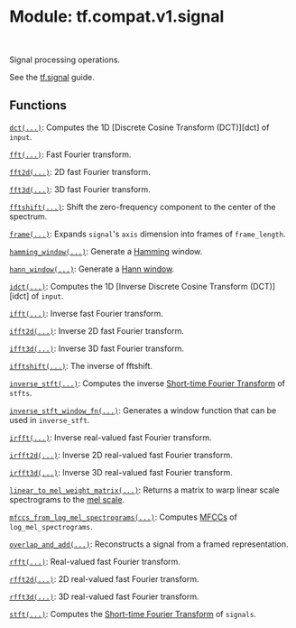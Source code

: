 <div itemscope itemtype="http://developers.google.com/ReferenceObject">
<meta itemprop="name" content="tf.compat.v1.signal" />
<meta itemprop="path" content="Stable" />
</div>

# Module: tf.compat.v1.signal


<table class="tfo-notebook-buttons tfo-api" align="left">
</table>



Signal processing operations.


See the [tf.signal](https://tensorflow.org/api_guides/python/contrib.signal)
guide.


[hamming]: https://en.wikipedia.org/wiki/Window_function#Hamming_window
[hann]: https://en.wikipedia.org/wiki/Window_function#Hann_window
[mel]: https://en.wikipedia.org/wiki/Mel_scale
[mfcc]: https://en.wikipedia.org/wiki/Mel-frequency_cepstrum
[stft]: https://en.wikipedia.org/wiki/Short-time_Fourier_transform

## Functions

[`dct(...)`](../../../tf/signal/dct.md): Computes the 1D [Discrete Cosine Transform (DCT)][dct] of `input`.

[`fft(...)`](../../../tf/signal/fft.md): Fast Fourier transform.

[`fft2d(...)`](../../../tf/signal/fft2d.md): 2D fast Fourier transform.

[`fft3d(...)`](../../../tf/signal/fft3d.md): 3D fast Fourier transform.

[`fftshift(...)`](../../../tf/signal/fftshift.md): Shift the zero-frequency component to the center of the spectrum.

[`frame(...)`](../../../tf/signal/frame.md): Expands `signal`'s `axis` dimension into frames of `frame_length`.

[`hamming_window(...)`](../../../tf/signal/hamming_window.md): Generate a [Hamming][hamming] window.

[`hann_window(...)`](../../../tf/signal/hann_window.md): Generate a [Hann window][hann].

[`idct(...)`](../../../tf/signal/idct.md): Computes the 1D [Inverse Discrete Cosine Transform (DCT)][idct] of `input`.

[`ifft(...)`](../../../tf/signal/ifft.md): Inverse fast Fourier transform.

[`ifft2d(...)`](../../../tf/signal/ifft2d.md): Inverse 2D fast Fourier transform.

[`ifft3d(...)`](../../../tf/signal/ifft3d.md): Inverse 3D fast Fourier transform.

[`ifftshift(...)`](../../../tf/signal/ifftshift.md): The inverse of fftshift.

[`inverse_stft(...)`](../../../tf/signal/inverse_stft.md): Computes the inverse [Short-time Fourier Transform][stft] of `stfts`.

[`inverse_stft_window_fn(...)`](../../../tf/signal/inverse_stft_window_fn.md): Generates a window function that can be used in `inverse_stft`.

[`irfft(...)`](../../../tf/signal/irfft.md): Inverse real-valued fast Fourier transform.

[`irfft2d(...)`](../../../tf/signal/irfft2d.md): Inverse 2D real-valued fast Fourier transform.

[`irfft3d(...)`](../../../tf/signal/irfft3d.md): Inverse 3D real-valued fast Fourier transform.

[`linear_to_mel_weight_matrix(...)`](../../../tf/signal/linear_to_mel_weight_matrix.md): Returns a matrix to warp linear scale spectrograms to the [mel scale][mel].

[`mfccs_from_log_mel_spectrograms(...)`](../../../tf/signal/mfccs_from_log_mel_spectrograms.md): Computes [MFCCs][mfcc] of `log_mel_spectrograms`.

[`overlap_and_add(...)`](../../../tf/signal/overlap_and_add.md): Reconstructs a signal from a framed representation.

[`rfft(...)`](../../../tf/signal/rfft.md): Real-valued fast Fourier transform.

[`rfft2d(...)`](../../../tf/signal/rfft2d.md): 2D real-valued fast Fourier transform.

[`rfft3d(...)`](../../../tf/signal/rfft3d.md): 3D real-valued fast Fourier transform.

[`stft(...)`](../../../tf/signal/stft.md): Computes the [Short-time Fourier Transform][stft] of `signals`.


